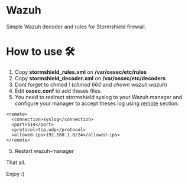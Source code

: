 # Wazuh
Simple Wazuh decoder and rules for Stormshield firewall.

# How to use 🛠️
1) Copy **stormshield_rules.xml** on **/var/ossec/etc/rules**
2) Copy **stormshield_decoder.xml** on **/var/ossec/etc/decoders**
3) Dont forget to chmod ! (*chmod 660* and *chown wazuh:wazuh*)
4) Edit **ossec.conf** to add theses files.
5) You need to redirect stormshield syslog to your Wazuh manager and configure your manager to accept theses log using [remote](https://documentation.wazuh.com/current/user-manual/reference/ossec-conf/remote.html) section.
```
<remote>
  <connection>syslog</connection>
  <port>514</port>
  <protocol>tcp,udp</protocol>
  <allowed-ips>192.168.1.0/24</allowed-ips>
</remote>
```
5) Restart wazuh-manager

That all.

Enjoy :)
